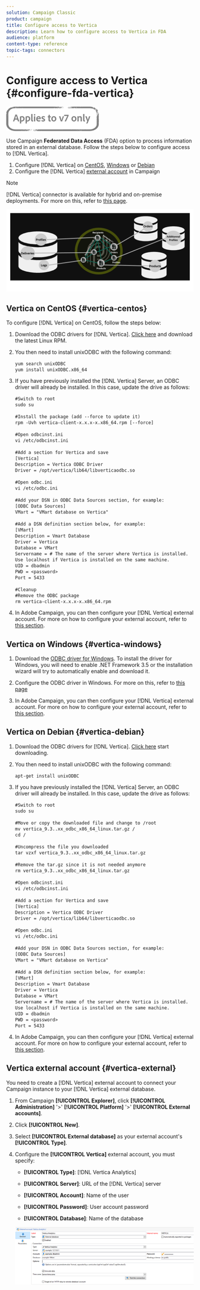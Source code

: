 ```yaml
---
solution: Campaign Classic
product: campaign
title: Configure access to Vertica
description: Learn how to configure access to Vertica in FDA
audience: platform
content-type: reference
topic-tags: connectors
---
```


# Configure access to Vertica {#configure-fda-vertica}

![](../../assets/v7-only.svg)

Use Campaign **Federated Data Access** (FDA) option to process information stored in an external database. Follow the steps below to configure access to [!DNL Vertica].

1. Configure [!DNL Vertica] on [CentOS](#vertica-centos), [Windows](#vertica-windows) or [Debian](#vertica-debian)
1. Configure the [!DNL Vertica] [external account](#vertica-external) in Campaign


>[!NOTE]
>
>[!DNL Vertica] connector is available for hybrid and on-premise deployments. For more on this, refer to [this page](../../installation/using/capability-matrix.md).

![](assets/snowflake_3.png)

## Vertica on CentOS {#vertica-centos}

To configure [!DNL Vertica] on CentOS, follow the steps below:

1. Download the ODBC drivers for [!DNL Vertica]. [Click here](https://www.vertica.com/download/vertica/client-drivers/) and download the latest Linux RPM.

1. You then need to install unixODBC with the following command:

    ```
    yum search unixODBC
    yum install unixODBC.x86_64
    ```

1. If you have previously installed the [!DNL Vertica] Server, an ODBC driver will already be installed. In this case, update the drive as follows:

    ```
    #Switch to root
    sudo su
 
    #Install the package (add --force to update it)
    rpm -Uvh vertica-client-x.x.x-x.x86_64.rpm [--force]
 
    #Open odbcinst.ini
    vi /etc/odbcinst.ini
 
    #Add a section for Vertica and save
    [Vertica]
    Description = Vertica ODBC Driver
    Driver = /opt/vertica/lib64/libverticaodbc.so
 
    #Open odbc.ini
    vi /etc/odbc.ini
 
    #Add your DSN in ODBC Data Sources section, for example:
    [ODBC Data Sources]
    VMart = "VMart database on Vertica"
 
    #Add a DSN definition section below, for example:
    [VMart]
    Description = Vmart Database
    Driver = Vertica
    Database = VMart
    Servername = # The name of the server where Vertica is installed. Use localhost if Vertica is installed on the same machine.
    UID = dbadmin
    PWD = <password>
    Port = 5433
    
    #Cleanup
    #Remove the ODBC package
    rm vertica-client-x.x.x-x.x86_64.rpm
    ```

1. In Adobe Campaign, you can then configure your [!DNL Vertica] external account. For more on how to configure your external account, refer to [this section](#vertica-external).

## Vertica on Windows {#vertica-windows}

1. Download the [ODBC driver for Windows](https://www.vertica.com/download/vertica/client-drivers/). To install the driver for Windows, you will need to enable .NET Framework 3.5 or the installation wizard will try to automatically enable and download it.

1. Configure the ODBC driver in Windows. For more on this, refer to [this page](https://www.vertica.com/docs/9.2.x/HTML/Content/Authoring/ConnectingToVertica/ClientODBC/SettingUpADSN.htm)

1. In Adobe Campaign, you can then configure your [!DNL Vertica] external account. For more on how to configure your external account, refer to [this section](#vertical-external).

## Vertica on Debian {#vertica-debian}

1. Download the ODBC drivers for [!DNL Vertica]. [Click here](https://sfc-repo.snowflakecomputing.com/odbc/linux/latest/index.html) start downloading.

1. You then need to install unixODBC with the following command:

    ```
    apt-get install unixODBC
    ```

1. If you have previously installed the [!DNL Vertica] Server, an ODBC driver will already be installed. In this case, update the drive as follows:

    ```
    #Switch to root
    sudo su
 
    #Move or copy the downloaded file and change to /root
    mv vertica_9.3..xx_odbc_x86_64_linux.tar.gz /
    cd /
 
    #Uncompress the file you downloaded
    tar vzxf vertica_9.3..xx_odbc_x86_64_linux.tar.gz
 
    #Remove the tar.gz since it is not needed anymore
    rm vertica_9.3..xx_odbc_x86_64_linux.tar.gz
 
    #Open odbcinst.ini
    vi /etc/odbcinst.ini
 
    #Add a section for Vertica and save
    [Vertica]
    Description = Vertica ODBC Driver
    Driver = /opt/vertica/lib64/libverticaodbc.so
 
    #Open odbc.ini
    vi /etc/odbc.ini
 
    #Add your DSN in ODBC Data Sources section, for example:
    [ODBC Data Sources]
    VMart = "VMart database on Vertica"
 
    #Add a DSN definition section below, for example:
    [VMart]
    Description = Vmart Database
    Driver = Vertica
    Database = VMart
    Servername = # The name of the server where Vertica is installed. Use localhost if Vertica is installed on the same machine.
    UID = dbadmin
    PWD = <password>
    Port = 5433
    ```

1. In Adobe Campaign, you can then configure your [!DNL Vertica] external account. For more on how to configure your external account, refer to [this section](#vertica-external).

## Vertica external account {#vertica-external}

You need to create a [!DNL Vertica] external account to connect your Campaign instance to your [!DNL Vertica] external database.

1. From Campaign **[!UICONTROL Explorer]**, click **[!UICONTROL Administration]** '>' **[!UICONTROL Platform]** '>' **[!UICONTROL External accounts]**.

1. Click **[!UICONTROL New]**.

1. Select **[!UICONTROL External database]** as your external account's **[!UICONTROL Type]**.

1. Configure the **[!UICONTROL Vertica]** external account, you must specify:

    * **[!UICONTROL Type]**: [!DNL Vertica Analytics]

    * **[!UICONTROL Server]**: URL of the [!DNL Vertica] server

    * **[!UICONTROL Account]**: Name of the user

    * **[!UICONTROL Password]**: User account password

    * **[!UICONTROL Database]**: Name of the database

    ![](assets/vertica.png)
